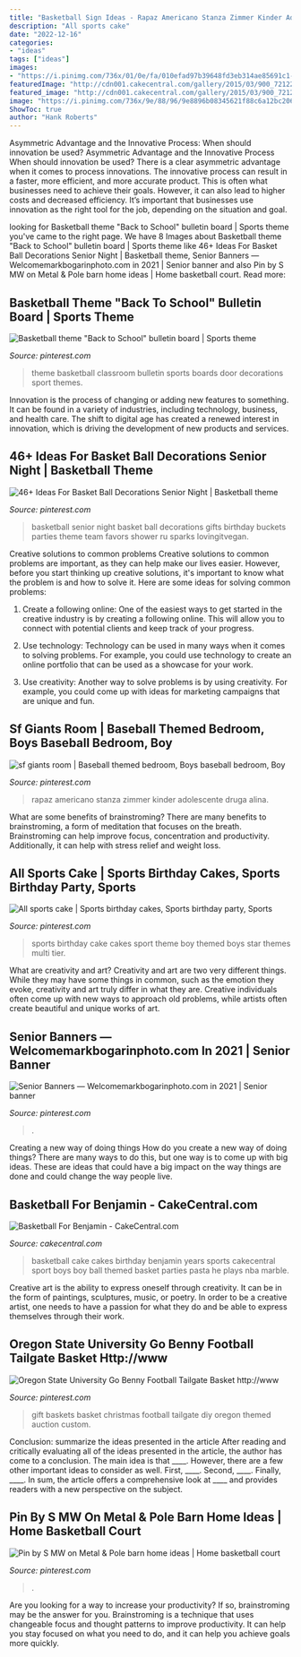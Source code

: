 ```yaml
---
title: "Basketball Sign Ideas - Rapaz Americano Stanza Zimmer Kinder Adolescente Druga Alina"
description: "All sports cake"
date: "2022-12-16"
categories:
- "ideas"
tags: ["ideas"]
images:
- "https://i.pinimg.com/736x/01/0e/fa/010efad97b39648fd3eb314ae85691c1--all-star-birthday-party-sports-boys-sports-party.jpg"
featuredImage: "http://cdn001.cakecentral.com/gallery/2015/03/900_721222UIDy_basketball-for-benjamin.jpg"
featured_image: "http://cdn001.cakecentral.com/gallery/2015/03/900_721222UIDy_basketball-for-benjamin.jpg"
image: "https://i.pinimg.com/736x/9e/88/96/9e8896b08345621f88c6a12bc206b17b--school-themes-school-ideas.jpg"
ShowToc: true
author: "Hank Roberts"
---
```



Asymmetric Advantage and the Innovative Process: When should innovation be used?
Asymmetric Advantage and the Innovative Process
When should innovation be used? There is a clear asymmetric advantage when it comes to process innovations. The innovative process can result in a faster, more efficient, and more accurate product. This is often what businesses need to achieve their goals. However, it can also lead to higher costs and decreased efficiency. It’s important that businesses use innovation as the right tool for the job, depending on the situation and goal.

	

		
looking for Basketball theme &quot;Back to School&quot; bulletin board | Sports theme you've came to the right page. We have 8 Images about Basketball theme &quot;Back to School&quot; bulletin board | Sports theme like 46+ Ideas For Basket Ball Decorations Senior Night | Basketball theme, Senior Banners — Welcomemarkbogarinphoto.com in 2021 | Senior banner and also Pin by S MW on Metal &amp; Pole barn home ideas | Home basketball court. Read more:
		
    
## Basketball Theme &quot;Back To School&quot; Bulletin Board | Sports Theme

<img loading=lazy src="https://i.pinimg.com/736x/9e/88/96/9e8896b08345621f88c6a12bc206b17b--school-themes-school-ideas.jpg" onerror="this.onerror=null;this.src='https://tse3.mm.bing.net/th?id=OIP.qe8WAvd_lB6GHCt379lUAwHaNI&amp;pid=15.1';" alt="Basketball theme &quot;Back to School&quot; bulletin board | Sports theme">

_Source: pinterest.com_

>theme basketball classroom bulletin sports boards door decorations sport themes. 

	

Innovation is the process of changing or adding new features to something. It can be found in a variety of industries, including technology, business, and health care. The shift to digital age has created a renewed interest in innovation, which is driving the development of new products and services.

    
## 46+ Ideas For Basket Ball Decorations Senior Night | Basketball Theme

<img loading=lazy src="https://i.pinimg.com/736x/6a/0d/d0/6a0dd0fa5849d3d893242413d2028c8b.jpg" onerror="this.onerror=null;this.src='https://tse4.mm.bing.net/th?id=OIP.4YVLSDxT28swSzrjquSHmgAAAA&amp;pid=15.1';" alt="46+ Ideas For Basket Ball Decorations Senior Night | Basketball theme">

_Source: pinterest.com_

>basketball senior night basket ball decorations gifts birthday buckets parties theme team favors shower ru sparks lovingitvegan. 

	

Creative solutions to common problems
Creative solutions to common problems are important, as they can help make our lives easier. However, before you start thinking up creative solutions, it's important to know what the problem is and how to solve it. Here are some ideas for solving common problems:
1. Create a following online: One of the easiest ways to get started in the creative industry is by creating a following online. This will allow you to connect with potential clients and keep track of your progress.

2. Use technology: Technology can be used in many ways when it comes to solving problems. For example, you could use technology to create an online portfolio that can be used as a showcase for your work.

3. Use creativity: Another way to solve problems is by using creativity. For example, you could come up with ideas for marketing campaigns that are unique and fun.

    
## Sf Giants Room | Baseball Themed Bedroom, Boys Baseball Bedroom, Boy

<img loading=lazy src="https://i.pinimg.com/736x/e4/e0/ef/e4e0ef33beda317a45c0350756e45426.jpg" onerror="this.onerror=null;this.src='https://tse4.mm.bing.net/th?id=OIP.9pO-saGaXvT2SxU4KkC4QAHaLI&amp;pid=15.1';" alt="sf giants room | Baseball themed bedroom, Boys baseball bedroom, Boy">

_Source: pinterest.com_

>rapaz americano stanza zimmer kinder adolescente druga alina. 

	

What are some benefits of brainstroming?
There are many benefits to brainstroming, a form of meditation that focuses on the breath. Brainstroming can help improve focus, concentration and productivity. Additionally, it can help with stress relief and weight loss.

    
## All Sports Cake | Sports Birthday Cakes, Sports Birthday Party, Sports

<img loading=lazy src="https://i.pinimg.com/736x/01/0e/fa/010efad97b39648fd3eb314ae85691c1--all-star-birthday-party-sports-boys-sports-party.jpg" onerror="this.onerror=null;this.src='https://tse4.mm.bing.net/th?id=OIP.Kk8ctGwYJL03JQvJ_vMywgHaLI&amp;pid=15.1';" alt="All sports cake | Sports birthday cakes, Sports birthday party, Sports">

_Source: pinterest.com_

>sports birthday cake cakes sport theme boy themed boys star themes multi tier. 

	

What are creativity and art?
Creativity and art are two very different things. While they may have some things in common, such as the emotion they evoke, creativity and art truly differ in what they are. Creative individuals often come up with new ways to approach old problems, while artists often create beautiful and unique works of art.

    
## Senior Banners — Welcomemarkbogarinphoto.com In 2021 | Senior Banner

<img loading=lazy src="https://i.pinimg.com/736x/19/78/46/1978469f538e115efb6abead71b57f23.jpg" onerror="this.onerror=null;this.src='https://tse4.mm.bing.net/th?id=OIP.2mUlfTR-QZw4HREgsU04JwHaLH&amp;pid=15.1';" alt="Senior Banners — Welcomemarkbogarinphoto.com in 2021 | Senior banner">

_Source: pinterest.com_

>. 

	

Creating a new way of doing things
How do you create a new way of doing things? There are many ways to do this, but one way is to come up with big ideas. These are ideas that could have a big impact on the way things are done and could change the way people live.

    
## Basketball For Benjamin - CakeCentral.com

<img loading=lazy src="http://cdn001.cakecentral.com/gallery/2015/03/900_721222UIDy_basketball-for-benjamin.jpg" onerror="this.onerror=null;this.src='https://tse2.mm.bing.net/th?id=OIP.Guw9F4rrAWpSslBuLin2bQHaJ4&amp;pid=15.1';" alt="Basketball For Benjamin - CakeCentral.com">

_Source: cakecentral.com_

>basketball cake cakes birthday benjamin years sports cakecentral sport boys boy ball themed basket parties pasta he plays nba marble. 

	

Creative art is the ability to express oneself through creativity. It can be in the form of paintings, sculptures, music, or poetry. In order to be a creative artist, one needs to have a passion for what they do and be able to express themselves through their work.

    
## Oregon State University Go Benny Football Tailgate Basket Http://www

<img loading=lazy src="https://i.pinimg.com/736x/59/27/c3/5927c35b3d927e3853bb564601d215a1--christmas-gift-baskets-christmas-crafts.jpg" onerror="this.onerror=null;this.src='https://tse2.mm.bing.net/th?id=OIP.3BIDoLoOhRYfNu-AeKiG-wHaJe&amp;pid=15.1';" alt="Oregon State University Go Benny Football Tailgate Basket http://www">

_Source: pinterest.com_

>gift baskets basket christmas football tailgate diy oregon themed auction custom. 

	

Conclusion: summarize the ideas presented in the article
After reading and critically evaluating all of the ideas presented in the article, the author has come to a conclusion. The main idea is that ____. However, there are a few other important ideas to consider as well. First, ____. Second, ____. Finally, ____. In sum, the article offers a comprehensive look at ____ and provides readers with a new perspective on the subject.

    
## Pin By S MW On Metal &amp; Pole Barn Home Ideas | Home Basketball Court

<img loading=lazy src="https://i.pinimg.com/736x/31/fc/49/31fc49e370a8e682a72be883918ca45f.jpg" onerror="this.onerror=null;this.src='https://tse4.mm.bing.net/th?id=OIP.4j8hkuo4h9H7yNorGlIGHQHaFj&amp;pid=15.1';" alt="Pin by S MW on Metal &amp; Pole barn home ideas | Home basketball court">

_Source: pinterest.com_

>. 

	

Are you looking for a way to increase your productivity? If so, brainstroming may be the answer for you. Brainstroming is a technique that uses changeable focus and thought patterns to improve productivity. It can help you stay focused on what you need to do, and it can help you achieve goals more quickly.

